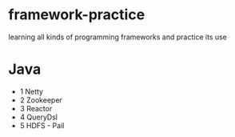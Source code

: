 # framework-practice
learning all kinds of programming frameworks and practice its use 

# Java
   - 1 Netty
   - 2 Zookeeper
   - 3 Reactor
   - 4 QueryDsl
   - 5 HDFS - Pail